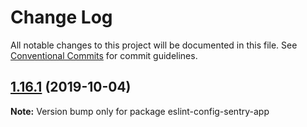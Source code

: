 # Change Log

All notable changes to this project will be documented in this file.
See [Conventional Commits](https://conventionalcommits.org) for commit guidelines.


## [1.16.1](https://github.com/getsentry/eslint-config-sentry/compare/v1.16.0...v1.16.1) (2019-10-04)

**Note:** Version bump only for package eslint-config-sentry-app
